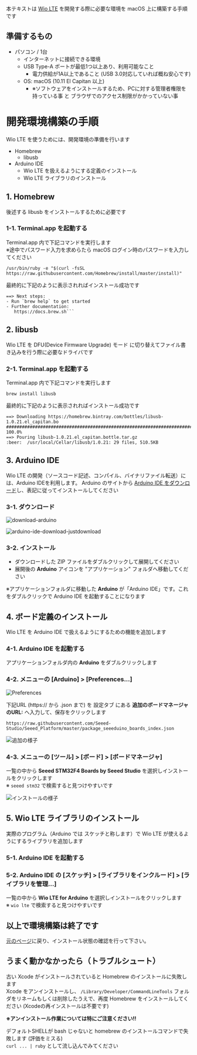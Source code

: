 本テキストは [Wio LTE](https://soracom.jp/products/wio_lte/) を開発する際に必要な環境を macOS 上に構築する手順です

## 準備するもの

* パソコン / 1台
    * インターネットに接続できる環境
    * USB Type-A ポートが最低1つ以上あり、利用可能なこと
        * 電力供給が1A以上であること (USB 3.0対応していれば概ね安心です)
    * OS: macOS (10.11 El Capitan 以上)
        * ※ソフトウェアをインストールするため、PCに対する管理者権限を持っている事 と ブラウザでのアクセス制限がかかっていない事

# 開発環境構築の手順

Wio LTE を使うためには、開発環境の準備を行います

* Homebrew
    * libusb
* Arduino IDE
    * Wio LTE を扱えるようにする定義のインストール
    * Wio LTE ライブラリのインストール

## 1. Homebrew

後述する libusb をインストールするために必要です

### 1-1. Terminal.app を起動する

Terminal.app 内で下記コマンドを実行します  
※途中でパスワード入力を求めらたら macOS ログイン時のパスワードを入力してください

```
/usr/bin/ruby -e "$(curl -fsSL https://raw.githubusercontent.com/Homebrew/install/master/install)"
```

最終的に下記のように表示されればインストール成功です

```
==> Next steps:
- Run `brew help` to get started
- Further documentation:
   https://docs.brew.sh```
```

## 2. libusb

Wio LTE を DFU(Device Firmware Upgrade) モード に切り替えてファイル書き込みを行う際に必要なドライバです

### 2-1. Terminal.app を起動する

Terminal.app 内で下記コマンドを実行します

```
brew install libusb
```

最終的に下記のように表示されればインストール成功です

```
==> Downloading https://homebrew.bintray.com/bottles/libusb-1.0.21.el_capitan.bo
######################################################################## 100.0%
==> Pouring libusb-1.0.21.el_capitan.bottle.tar.gz
:beer:  /usr/local/Cellar/libusb/1.0.21: 29 files, 510.5KB
```

## 3. Arduino IDE

Wio LTE の開発（ソースコード記述、コンパイル、バイナリファイル転送）には、Arduino IDEを利用します。 Arduino のサイトから [Arduino IDE をダウンロード](https://www.arduino.cc/en/main/software)し、表記に従ってインストールしてください

### 3-1. ダウンロード

![download-arduino](https://docs.google.com/drawings/d/e/2PACX-1vTOGgidIrsQ6NwO4fGlVHHaO_7kHsxBDDq-GzoFM-yZlvDHfjrSXvakwLhTZsYwyE6BTDcVDc4oJ01m/pub?w=841&h=544)

![arduino-ide-download-justdownload](https://docs.google.com/drawings/d/e/2PACX-1vSxk2FHGBqwe5MmiLxMCaJsXfruEOcZH8I_evvvE6jOiuXOKvs2o9Sj7WvG5i7n_-dK8nhZcpd6stgp/pub?w=745&h=472)

### 3-2. インストール

* ダウンロードした ZIP ファイルをダブルクリックして展開してください
* 展開後の **Arduino** アイコンを "アプリケーション" フォルダへ移動してください

※アプリケーションフォルダに移動した **Arduino** が「Arduino IDE」です。これをダブルクリックで Arduino IDE を起動することになります

## 4. ボード定義のインストール

Wio LTE を Arduino IDE で扱えるようにするための機能を追加します

### 4-1. Arduino IDE を起動する

アプリケーションフォルダ内の **Arduino** をダブルクリックします

### 4-2. メニューの [Arduino] > [Preferences...]  

![Preferences](http://drive.google.com/uc?export=view&id=14ohj6_a8k-ENlQKHelaalB_iid-W4Zg3)

下記URL (https:// から .json まで) を 設定タブ にある **追加のボードマネージャのURL:** へ入力して、保存をクリックします

```
https://raw.githubusercontent.com/Seeed-Studio/Seeed_Platform/master/package_seeeduino_boards_index.json
```

![追加の様子](https://docs.google.com/drawings/d/e/2PACX-1vRato9UW98VRjlt3A6oDULm9GTattfeIAdyBse9DnNduv1ZnoOBmJCBW_ZNB5aeGsv3qofMQZS7HcXj/pub?w=723&h=625)

### 4-3. メニューの [ツール] > [ボード] > [ボードマネージャ]

一覧の中から **Seeed STM32F4 Boards by Seeed Studio** を選択しインストールをクリックします  
※ `seeed stm32` で検索すると見つけやすいです

![インストールの様子](https://github.com/SeeedJP/WioLTEforArduino/wiki/img-ja/2.png)  

## 5. Wio LTE ライブラリのインストール

実際のプログラム（Arduino では スケッチと称します）で Wio LTE が使えるようにするライブラリを追加します

### 5-1. Arduino IDE を起動する

### 5-2. Arduino IDE の [スケッチ] > [ライブラリをインクルード] > [ライブラリを管理…]

一覧の中から **Wio LTE for Arduino** を選択しインストールをクリックします  
※ `wio lte` で検索すると見つけやすいです

## 以上で環境構築は終了です

[元のページ](prepare#check)に戻り、インストール状態の確認を行って下さい。

## うまく動かなかったら（トラブルシュート）

古い Xcode がインストールされていると Homebrew のインストールに失敗します  
Xcode をアンインストールし、 `/Library/Developer/CommandLineTools` フォルダをリネームもしくは削除したうえで、再度 Homebrew をインストールしてください (Xcodeの再インストールは不要です)

**※アンインストール作業については特にご注意ください!!**

デフォルトSHELLが bash じゃないと homebrew のインストールコマンドで失敗します (評価をミスる)  
`curl ... | ruby` として流し込んでみてください
